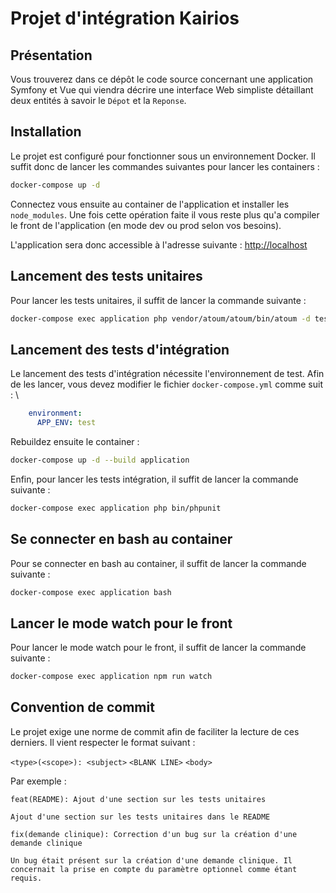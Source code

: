 # Projet d'intégration Kairios

## Présentation
Vous trouverez dans ce dépôt le code source concernant une application Symfony et Vue qui viendra décrire une interface Web simpliste détaillant deux entités à savoir le `Dépot` et la `Reponse`.

## Installation
Le projet est configuré pour fonctionner sous un environnement Docker. Il suffit donc de lancer les commandes suivantes pour lancer les containers :
```bash
docker-compose up -d
```

Connectez vous ensuite au container de l'application et installer les `node_modules`. Une fois cette opération faite il vous reste plus qu'a compiler
le front de l'application (en mode dev ou prod selon vos besoins).

L'application sera donc accessible à l'adresse suivante : [http://localhost](http://localhost)

## Lancement des tests unitaires
Pour lancer les tests unitaires, il suffit de lancer la commande suivante :
```bash
docker-compose exec application php vendor/atoum/atoum/bin/atoum -d tests/units
```

## Lancement des tests d'intégration
Le lancement des tests d'intégration nécessite l'environnement de test. Afin de les lancer, 
vous devez modifier le fichier `docker-compose.yml` comme suit : \
```yml
    environment:
      APP_ENV: test
```

Rebuildez ensuite le container :
```bash
docker-compose up -d --build application
```

Enfin, pour lancer les tests intégration, il suffit de lancer la commande suivante :
```bash
docker-compose exec application php bin/phpunit
```

## Se connecter en bash au container
Pour se connecter en bash au container, il suffit de lancer la commande suivante :
```bash
docker-compose exec application bash
```

## Lancer le mode watch pour le front
Pour lancer le mode watch pour le front, il suffit de lancer la commande suivante :
```bash
docker-compose exec application npm run watch
```

## Convention de commit
Le projet exige une norme de commit afin de faciliter la lecture de ces derniers. Il vient respecter le format suivant :

`<type>(<scope>): <subject>`
`<BLANK LINE>`
`<body>`

Par exemple :
```
feat(README): Ajout d'une section sur les tests unitaires

Ajout d'une section sur les tests unitaires dans le README
```

```
fix(demande clinique): Correction d'un bug sur la création d'une demande clinique

Un bug était présent sur la création d'une demande clinique. Il concernait la prise en compte du paramètre optionnel comme étant requis.
```
